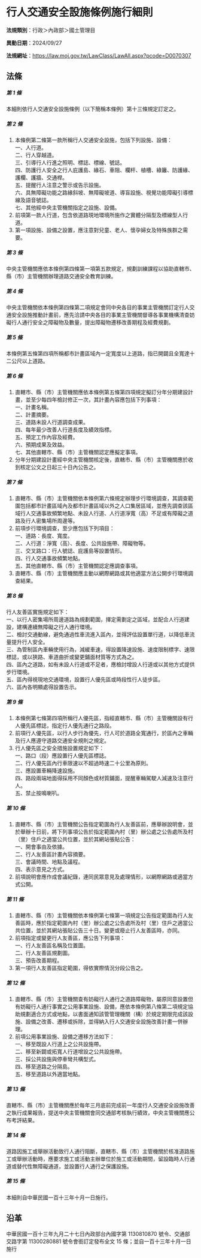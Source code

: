 # 行人交通安全設施條例施行細則




**法規類別**：行政＞內政部＞國土管理目

**異動日期**：2024/09/27  

**法規網址**：https://law.moj.gov.tw/LawClass/LawAll.aspx?pcode=D0070307



## 法條
##### 第 1 條
本細則依行人交通安全設施條例（以下簡稱本條例）第十三條規定訂定之。

##### 第 2 條
1. 本條例第二條第一款所稱行人交通安全設施，包括下列設施、設備：  
一、人行道。  
二、行人穿越道。  
三、引導行人行進之照明、標誌、標線、號誌。  
四、防護行人安全之行人庇護島、緣石、車阻、欄杆、植槽、綠籬、防護緣、護欄、護牆、交通桿。  
五、提醒行人注意之警示或告示設施。  
六、具無障礙功能之路緣斜坡、無障礙坡道、導盲設施、視覺功能障礙引導標線及語音號誌。  
七、其他經中央主管機關指定之設施、設備。
1. 前項第一款人行道，包含依道路現地環境所施作之實體分隔型及標線型人行道。
1. 第一項設施、設備之設置，應注意對兒童、老人、懷孕婦女及特殊族群之需要。

##### 第 3 條
中央主管機關應依本條例第四條第一項第五款規定，規劃訓練課程以協助直轄市、縣（市）主管機關辦理道路交通安全教育訓練。

##### 第 4 條
中央主管機關依本條例第四條第二項規定會同中央各目的事業主管機關訂定行人交通安全設施推動計畫前，應先洽請中央各目的事業主管機關督導各事業機構清查妨礙行人通行安全之障礙物及數量，提出障礙物遷移改善期程及經費規劃。

##### 第 5 條
本條例第五條第四項所稱都市計畫區域內一定寬度以上道路，指已開闢且全寬達十二公尺以上道路。

##### 第 6 條
1. 直轄市、縣（市）主管機關應依本條例第五條第四項規定擬訂分年分期建設計畫，並至少每四年檢討修正一次，其計畫內容應包括下列事項：  
一、計畫名稱。  
二、計畫摘要。  
三、道路未設人行道調查成果。  
四、每年最少改善人行道長度及績效指標。  
五、預定工作內容及經費。  
六、預期成果及效益。  
七、其他直轄市、縣（市）主管機關認定應擬定事項。
1. 分年分期建設計畫經中央主管機關核定後，直轄市、縣（市）主管機關應於收到核定公文之日起三十日內公告之。

##### 第 7 條
1. 直轄市、縣（市）主管機關依本條例第六條規定辦理步行環境調查，其調查範圍包括都市計畫區域內及都市計畫區域以外之人口集居區域，並應先調查該區域行人交通事故頻繁地點、未設人行道、人行道淨寬（高）不足或有障礙之道路及行人密集場所周邊等。
1. 前項步行環境調查，至少應包括下列項目：  
一、道路：長度、寬度。  
二、人行道：淨寬（高）、長度、公共設施帶、障礙物等。  
三、交叉路口：行人號誌、庇護島等設置情形。  
四、行人交通事故頻繁地點。  
五、其他直轄市、縣（市）主管機關認定應調查事項。
1. 直轄市、縣（市）主管機關應主動以網際網路或其他適當方法公開步行環境調查結果。

##### 第 8 條
行人友善區實施規定如下：  
一、以行人密集場所周邊道路為規劃範圍，擇定需劃定之區域，並配合人行道建設，建構連續無障礙之行人通行環境。  
二、檢討交通動線，避免通過性車流進入區內，並得評估設置單行道，以降低車流量提升行人安全。  
三、為管制區內車輛使用行為，減緩車速，得設置降速設施、速度限制標字、速限標誌，或以狹路、車道曲折或變更鋪面材質等方式為之。  
四、區內之道路，如有未設人行道或不足者，應檢討增設人行道或以其他方式提供步行環境。  
五、區內得視現地交通環境，設置行人優先區或時段性行人徒步區。  
六、區內各明顯處得設置告示。

##### 第 9 條
1. 本條例第七條第四項所稱行人優先區，指經直轄市、縣（市）主管機關設有行人優先區標誌，指定行人優先通行之路段。
1. 前項行人優先區，以行人步行為優先，行人可於道路全寬通行，於區內之車輛及行人應遵守道路交通安全規則之規定。
1. 行人優先區之安全措施設置規定如下：  
一、路口（段）應設置行人優先區標誌。  
二、行人優先區內行車限速以不超過時速二十公里為原則。  
三、應設置車輛降速設施。  
四、路段兩端地面得採用不同顏色或材質鋪面，提醒車輛駕駛人減速及注意行人。  
五、禁止按鳴喇叭。

##### 第 10 條
1. 直轄市、縣（市）主管機關公告指定範圍為行人友善區前，應舉辦說明會，並於舉辦十日前，將下列事項公告於指定範圍內村（里）辦公處之公告處所及村（里）住戶之適當公共位置，並於其網站張貼公告：  
一、開會事由及依據。  
二、行人友善區計畫內容摘要。  
三、會議時間、地點及議程。  
四、表示意見之方式。
1. 前項說明會應作成會議紀錄，連同民眾意見及處理情形，以網際網路或適當方式公開。

##### 第 11 條
1. 直轄市、縣（市）主管機關依本條例第七條第一項規定公告指定範圍為行人友善區時，應於指定範圍內村（里）辦公處之公告處所及村（里）住戶之適當公共位置，並於其網站張貼公告三十日。變更或廢止行人友善區時，亦同。
1. 前項指定或變更行人友善區，應公告下列事項：  
一、行人友善區名稱及位置圖。  
二、行人友善區規劃圖。  
三、預告改善期程。
1. 第一項行人友善區指定範圍，得依實際情況分段公告之。

##### 第 12 條
1. 直轄市、縣（市）主管機關查有妨礙行人通行之道路障礙物，屬原同意設置但有妨礙行人通行事實之公用事業設施、設備，應依本條例第八條第二項規定協助規劃適合方式或地點，以書面通知該管管理機關（構）於規定期限完成該設施、設備之改善、遷移或拆除，並得納入行人交通安全設施改善計畫一併辦理。
1. 前項公用事業設施、設備之遷移方法如下：  
一、移至既設人行道上之公共設施帶。  
二、移至新闢或拓寬人行道增設之公共設施帶。  
三、採公共設施與停車彎共構型式。  
四、移至道路之分隔島。  
五、移至道路以外適當地點。

##### 第 13 條
直轄市、縣（市）主管機關應於每年三月底前完成前一年度行人交通安全設施改善之執行成果報告，提送中央主管機關會同交通部考核執行績效，中央主管機關應公布考評結果。

##### 第 14 條
道路因施工或舉辦活動致行人通行阻斷，直轄市、縣（市）主管機關於核准道路施工或舉辦活動時，應要求施工或活動主辦單位於施工或活動期間，留設臨時人行通道或替代性無障礙通道，並設置行人通行之保護設施。

##### 第 15 條
本細則自中華民國一百十三年十月一日施行。

## 沿革
中華民國一百十三年九月二十七日內政部台內國字第 1130810870 號令、交通部交路字第 11300280881  號令會銜訂定發布全文 15 條；並自一百十三年十月一日施行
